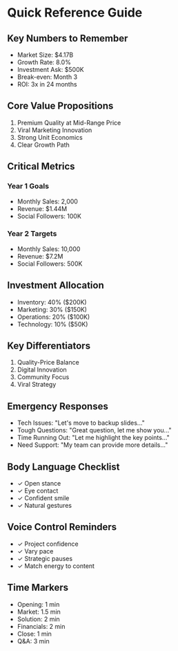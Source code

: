 # Quick Reference Guide

## Key Numbers to Remember
- Market Size: $4.17B
- Growth Rate: 8.0%
- Investment Ask: $500K
- Break-even: Month 3
- ROI: 3x in 24 months

## Core Value Propositions
1. Premium Quality at Mid-Range Price
2. Viral Marketing Innovation
3. Strong Unit Economics
4. Clear Growth Path

## Critical Metrics
### Year 1 Goals
- Monthly Sales: 2,000
- Revenue: $1.44M
- Social Followers: 100K

### Year 2 Targets
- Monthly Sales: 10,000
- Revenue: $7.2M
- Social Followers: 500K

## Investment Allocation
- Inventory: 40% ($200K)
- Marketing: 30% ($150K)
- Operations: 20% ($100K)
- Technology: 10% ($50K)

## Key Differentiators
1. Quality-Price Balance
2. Digital Innovation
3. Community Focus
4. Viral Strategy

## Emergency Responses
- Tech Issues: "Let's move to backup slides..."
- Tough Questions: "Great question, let me show you..."
- Time Running Out: "Let me highlight the key points..."
- Need Support: "My team can provide more details..."

## Body Language Checklist
- ✓ Open stance
- ✓ Eye contact
- ✓ Confident smile
- ✓ Natural gestures

## Voice Control Reminders
- ✓ Project confidence
- ✓ Vary pace
- ✓ Strategic pauses
- ✓ Match energy to content

## Time Markers
- Opening: 1 min
- Market: 1.5 min
- Solution: 2 min
- Financials: 2 min
- Close: 1 min
- Q&A: 3 min
